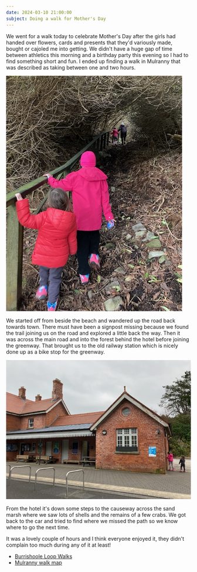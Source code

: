 ```yaml
---
date: 2024-03-10 21:00:00
subject: Doing a walk for Mother's Day
---
```

We went for a walk today to celebrate Mother's Day after the girls had handed over flowers, cards and presents that they'd variously made, bought or cajoled me into getting.
We didn't have a huge gap of time between athletics this morning and a birthday party this evening so I had to find something short and fun. 
I ended up finding a walk in Mulranny that was described as taking between one and two hours. 

![A view through a tree tunnel with the backs of kids visible](/images/2024-03-10-a-walk-for-mothers-day/tunnel.jpg)

We started off from beside the beach and wandered up the road back towards town.
There must have been a signpost missing because we found the trail joining us on the road and explored a little back the way.
Then it was across the main road and into the forest behind the hotel before joining the greenway.
That brought us to the old railway station which is nicely done up as a bike stop for the greenway. 

![The old Mulranny train station](/images/2024-03-10-a-walk-for-mothers-day/train-station.jpg)

From the hotel it's down some steps to the causeway across the sand marsh where we saw lots of shells and the remains of a few crabs. 
We got back to the car and tried to find where we missed the path so we know where to go the next time. 

It was a lovely couple of hours and I think everyone enjoyed it, they didn't complain too much during any of it at least!

- [Burrishoole Loop Walks](https://www.mayo.ie/activities/walking-hiking/burrishoole-loop-walks)
- [Mulranny walk map](https://www.mayo.ie/getmedia/cf9ef53c-aa40-48a5-9719-b531a393f254/Burrishoole-Loop-walks-Mulranny.pdf)
